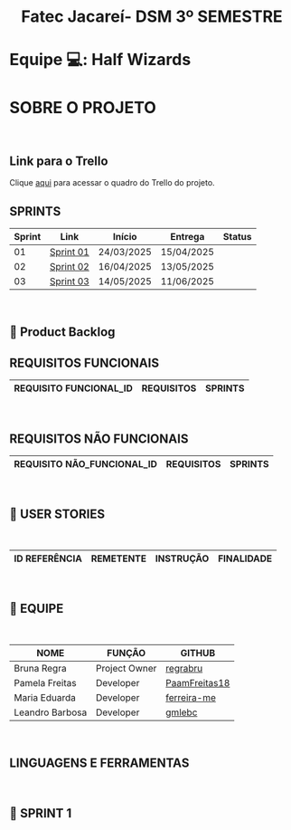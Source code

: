 
<h1 align="center">Fatec Jacareí- DSM 3º SEMESTRE</h1>

# <p>Equipe 💻:  Half Wizards </p>

# SOBRE O PROJETO

<br>
 </p>

## Link para o Trello

Clique [aqui](https://trello.com/b/dLc4CbiK/backlog-list-half-wizards) para acessar o quadro do Trello do projeto.
<br>

## SPRINTS

| Sprint | Link        | Início      | Entrega     | Status |
|--------|-------------|-------------|-------------|--------|
| 01     | [Sprint 01](#sprint-1) | 24/03/2025 | 15/04/2025 |    |
| 02     | [Sprint 02](#sprint-2) | 16/04/2025 | 13/05/2025 |    |
| 03     | [Sprint 03](#sprint-3) | 14/05/2025 | 11/06/2025 |    |

<br>

## :page_with_curl: Product Backlog

## REQUISITOS FUNCIONAIS

| REQUISITO FUNCIONAL_ID | REQUISITOS                                                                                                | SPRINTS |
|------------------------|-----------------------------------------------------------------------------------------------------------|---------|

<br>

## REQUISITOS NÃO FUNCIONAIS

| REQUISITO NÃO_FUNCIONAL_ID | REQUISITOS                                                                                          | SPRINTS |
|----------------------------|-----------------------------------------------------------------------------------------------------|---------|

<br>

## :page_with_curl: USER STORIES

<br>

| ID REFERÊNCIA                            | REMETENTE | INSTRUÇÃO                                                                                                                                                                | FINALIDADE                                                                                                                                                        |
|------------------------------------------|-----------|--------------------------------------------------------------------------------------------------------------------------------------------------------------------------|--------------------------------------------------------------------------------------------------------------------------------------------------------------------|


<br>


## :page_with_curl: EQUIPE

<br>

| NOME               | FUNÇÃO        | GITHUB                               |
|--------------------|---------------|--------------------------------------|
| Bruna Regra        | Project Owner | [regrabru](https://github.com/regrabru)  |
| Pamela Freitas     | Developer     | [PaamFreitas18](https://github.com/PaamFreitas18)   |
| Maria Eduarda      | Developer     | [ferreira-me](https://github.com/ferreira-me) |
| Leandro Barbosa    | Developer     | [gmlebc](https://github.com/gmlebc)|

<br>

## LINGUAGENS E FERRAMENTAS
<br>

<span id="sprint-1">

## :page_with_curl: SPRINT 1 
